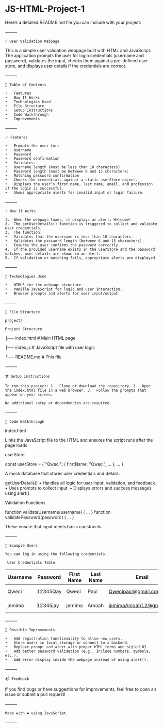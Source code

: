 # JS-HTML-Project-1

Here’s a detailed README.md file you can include with your project:

⸻

`🔐 User Validation Webpage`

This is a simple user validation webpage built with HTML and JavaScript. The application prompts the user for login credentials (username and password), validates the input, checks them against a pre-defined user store, and displays user details if the credentials are correct.

⸻

`📄 Table of Contents`

	•	Features
	•	How It Works
	•	Technologies Used
	•	File Structure
	•	Setup Instructions
	•	Code Walkthrough
	•	Improvements

⸻

`✅ Features`

	•	Prompts the user for:
	•	Username
	•	Password
	•	Password confirmation
	•	Validates:
	•	Username length (must be less than 10 characters)
	•	Password length (must be between 6 and 15 characters)
	•	Matching password confirmation
	•	Checks the credentials against a static userStore object.
	•	Displays the user’s first name, last name, email, and profession if the login is successful.
	•	Shows appropriate alerts for invalid input or login failure.

⸻

`💡 How It Works`

	1.	When the webpage loads, it displays an alert: Welcome!
	2.	The getUserDetails() function is triggered to collect and validate user credentials.
	3.	The function:
	•	Validates that the username is less than 10 characters.
	•	Validates the password length (between 6 and 15 characters).
	•	Ensures the user confirms the password correctly.
	4.	If the provided username exists in the userStore and the password matches, user details are shown in an alert.
	5.	If validation or matching fails, appropriate alerts are displayed.

⸻

`🧰 Technologies Used`

	•	HTML5 for the webpage structure.
	•	Vanilla JavaScript for logic and user interaction.
	•	Browser prompts and alerts for user input/output.

⸻

`📁 File Structure`



`project/`

`Project Structure`


├── index.html       # Main HTML page

├── index.js         # JavaScript file with user logic

└── README.md        # This file

⸻

`🛠️ Setup Instructions`

`To run this project:
	1.	Clone or download the repository.
	2.	Open the index.html file in a web browser.
	3.	Follow the prompts that appear on your screen.`

`No additional setup or dependencies are required.`

⸻

`🧾 Code Walkthrough`

index.html

<script src="index.js" defer></script>

Links the JavaScript file to the HTML and ensures the script runs after the page loads.

userStore

const userStore = {
  "Qweci": {
    firstName: "Qweci",
    ...
  },
  ...
}

A mock database that stores user credentials and details.

getUserDetails()
	•	Handles all logic for user input, validation, and feedback.
	•	Uses prompts to collect input.
	•	Displays errors and success messages using alert().

Validation Functions

function validateUsername(username) { ... }
function validatePassword(password) { ... }

These ensure that input meets basic constraints.

⸻

`🚀 Example Users`

`You can log in using the following credentials:`

` User Credentials Table`

| Username | Password   | First Name | Last Name | Email                     | Profession           |
|----------|------------|------------|-----------|---------------------------|----------------------|
| Qweci    | 12345Qay   | Qweci      | Paul      | Qwecipaul@gmail.com       | Computer programmer  |
| jemima   | 12345jay   | jemima     | Amoah     | jemimaAmoah12@gmail.com   | Software Engineer    

⸻

`🌱 Possible Improvements`

	•	Add registration functionality to allow new users.
	•	Store users in local storage or connect to a backend.
	•	Replace prompt and alert with proper HTML forms and styled UI.
	•	Add better password validation (e.g., include numbers, symbols, etc.).
	•	Add error display inside the webpage instead of using alert().

⸻

`📬 Feedback`

If you find bugs or have suggestions for improvements, feel free to open an issue or submit a pull request!

⸻

`Made with ❤️ using JavaScript.`

⸻
